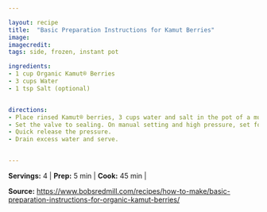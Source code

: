 ```yaml
---

layout: recipe
title:  "Basic Preparation Instructions for Kamut Berries"
image: 
imagecredit: 
tags: side, frozen, instant pot

ingredients:
- 1 cup Organic Kamut® Berries
- 3 cups Water
- 1 tsp Salt (optional)


directions:
- Place rinsed Kamut® berries, 3 cups water and salt in the pot of a multi-cooker. 
- Set the valve to sealing. On manual setting and high pressure, set for 45 minutes.
- Quick release the pressure. 
- Drain excess water and serve.


---
```


**Servings:** 4 | **Prep:** 5 min | **Cook:** 45 min | 

**Source:** https://www.bobsredmill.com/recipes/how-to-make/basic-preparation-instructions-for-organic-kamut-berries/
